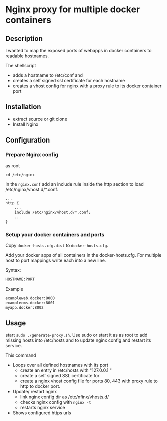 # Nginx proxy for multiple docker containers

## Description

I wanted to map the exposed ports of webapps in docker containers to readable hostnames.

The shellscript

* adds a hostname to /etc/conf and
* creates a self signed ssl certificate for each hostname
* creates a vhost config for nginx with a proxy rule to its docker container port

## Installation

* extract source or git clone
* Install Nginx

## Configuration

### Prepare Nginx config

as root

`cd /etc/nginx`

In the `nginx.conf` add an include rule inside the http section to load /etc/nginx/vhost.d/*.conf.

```txt
...
http {
    ...
    include /etc/nginx/vhost.d/*.conf;
    ...
}
```

### Setup your docker containers and ports

Copy `docker-hosts.cfg.dist` to `docker-hosts.cfg`.

Add your docker apps of all containers in the docker-hosts.cfg.
For multiple host to port mappings write each into a new line.

Syntax:

`HOSTNAME:PORT`

Example

```txt
exampleweb.docker:8000
examplecms.docker:8001
myapp.docker:8002
```

## Usage

start `sudo ./generate-proxy.sh`.
Use sudo or start it as as root to add missing hosts into /etc/hosts and to update nginx config and restart its service.

This command

* Loops over all defined hostnames with its port
  * create an entry in /etc/hosts with "127.0.0.1 <HOST>"
  * create a self signed SSL certificate for <HOST>
  * create a nginx vhost config file for ports 80, 443 with proxy rule to http to docker port.
* Update/ restart nginx
  * link nginx config dir as /etc/nfinx/vhosts.d/
  * checks nginx config with `nginx -t`
  * restarts nginx service
* Shows configured https urls
